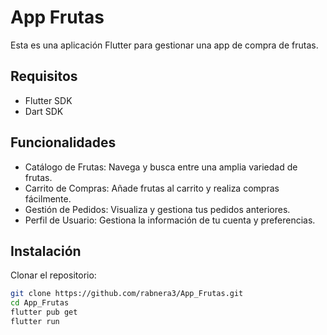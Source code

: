 # App Frutas

Esta es una aplicación Flutter para gestionar una app de compra de frutas.

## Requisitos

- Flutter SDK
- Dart SDK
  
## Funcionalidades
- Catálogo de Frutas: Navega y busca entre una amplia variedad de frutas.
- Carrito de Compras: Añade frutas al carrito y realiza compras fácilmente.
- Gestión de Pedidos: Visualiza y gestiona tus pedidos anteriores.
- Perfil de Usuario: Gestiona la información de tu cuenta y preferencias.

## Instalación

Clonar el repositorio:
```sh
git clone https://github.com/rabnera3/App_Frutas.git
cd App_Frutas
flutter pub get
flutter run



